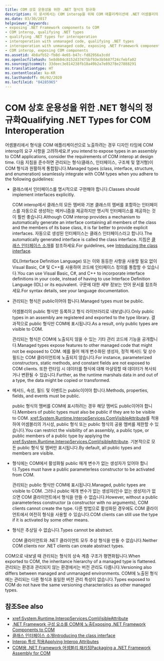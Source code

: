 ```yaml
---
title: COM 상호 운용성을 위한 .NET 형식의 정규화
description: 이 문서에서는 COM interop을 위해 COM 애플리케이션에 .NET 어셈블리의 형식을 노출하는 데 도움이 되는 지침을 제공합니다.
ms.date: 03/30/2017
helpviewer_keywords:
- exposing .NET Framework components to COM
- COM interop, qualifying .NET types
- qualifying .NET types for interoperation
- interoperation with unmanaged code, qualifying .NET types
- interoperation with unmanaged code, exposing .NET Framework components
- COM interop, exposing COM components
ms.assetid: 4b8afb52-fb8d-4e65-b47c-fd82956a3cdd
ms.openlocfilehash: 5e8d604c8152d37475bf93e3b5687f24cfebfa02
ms.sourcegitcommit: 33deec3e814238fb18a49b2a7e89278e27888291
ms.translationtype: HT
ms.contentlocale: ko-KR
ms.lasthandoff: 06/02/2020
ms.locfileid: "84285965"
---
```

# <a name="qualifying-net-types-for-com-interoperation"></a><span data-ttu-id="b494e-103">COM 상호 운용성을 위한 .NET 형식의 정규화</span><span class="sxs-lookup"><span data-stu-id="b494e-103">Qualifying .NET Types for COM Interoperation</span></span>
<span data-ttu-id="b494e-104">어셈블리에서 형식을 COM 애플리케이션으로 노출하려는 경우 디자인 타임에 COM interop의 요구 사항을 고려하세요.</span><span class="sxs-lookup"><span data-stu-id="b494e-104">If you intend to expose types in an assembly to COM applications, consider the requirements of COM interop at design time.</span></span> <span data-ttu-id="b494e-105">다음 지침을 준수하면 관리되는 형식(클래스, 인터페이스, 구조체 및 열거형)이 COM 형식과 원활하게 통합됩니다.</span><span class="sxs-lookup"><span data-stu-id="b494e-105">Managed types (class, interface, structure, and enumeration) seamlessly integrate with COM types when you adhere to the following guidelines:</span></span>  
  
- <span data-ttu-id="b494e-106">클래스에서 인터페이스를 명시적으로 구현해야 합니다.</span><span class="sxs-lookup"><span data-stu-id="b494e-106">Classes should implement interfaces explicitly.</span></span>  
  
     <span data-ttu-id="b494e-107">COM interop에서 클래스의 모든 멤버와 기본 클래스의 멤버를 포함하는 인터페이스를 자동으로 생성하는 메커니즘을 제공하지만 명시적 인터페이스를 제공하는 것이 훨씬 좋습니다.</span><span class="sxs-lookup"><span data-stu-id="b494e-107">Although COM interop provides a mechanism to automatically generate an interface containing all members of the class and the members of its base class, it is far better to provide explicit interfaces.</span></span> <span data-ttu-id="b494e-108">자동으로 생성된 인터페이스는 클래스 인터페이스라고 합니다.</span><span class="sxs-lookup"><span data-stu-id="b494e-108">The automatically generated interface is called the class interface.</span></span> <span data-ttu-id="b494e-109">지침은 [클래스 인터페이스 소개](com-callable-wrapper.md#introducing-the-class-interface)를 참조하세요.</span><span class="sxs-lookup"><span data-stu-id="b494e-109">For guidelines, see [Introducing the class interface](com-callable-wrapper.md#introducing-the-class-interface).</span></span>  
  
     <span data-ttu-id="b494e-110">IDL(Interface Definition Language) 또는 이와 동등한 사항을 사용할 필요 없이 Visual Basic, C# 및 C++를 사용하여 코드에 인터페이스 정의를 통합할 수 있습니다.</span><span class="sxs-lookup"><span data-stu-id="b494e-110">You can use Visual Basic, C#, and C++ to incorporate interface definitions in your code, instead of having to use Interface Definition Language (IDL) or its equivalent.</span></span> <span data-ttu-id="b494e-111">구문에 대한 세부 정보는 언어 문서를 참조하세요.</span><span class="sxs-lookup"><span data-stu-id="b494e-111">For syntax details, see your language documentation.</span></span>  
  
- <span data-ttu-id="b494e-112">관리되는 형식은 public이어야 합니다.</span><span class="sxs-lookup"><span data-stu-id="b494e-112">Managed types must be public.</span></span>  
  
     <span data-ttu-id="b494e-113">어셈블리의 public 형식만 등록하고 형식 라이브러리로 내보냅니다.</span><span class="sxs-lookup"><span data-stu-id="b494e-113">Only public types in an assembly are registered and exported to the type library.</span></span> <span data-ttu-id="b494e-114">결과적으로 public 형식만 COM에 표시됩니다.</span><span class="sxs-lookup"><span data-stu-id="b494e-114">As a result, only public types are visible to COM.</span></span>  
  
     <span data-ttu-id="b494e-115">관리되는 형식은 COM에 노출되지 않을 수 있는 기타 관리 코드에 기능을 공개합니다.</span><span class="sxs-lookup"><span data-stu-id="b494e-115">Managed types expose features to other managed code that might not be exposed to COM.</span></span> <span data-ttu-id="b494e-116">예를 들어 매개 변수화된 생성자, 정적 메서드 및 상수 필드는 COM 클라이언트에 노출되지 않습니다.</span><span class="sxs-lookup"><span data-stu-id="b494e-116">For instance, parameterized constructors, static methods, and constant fields are not exposed to COM clients.</span></span> <span data-ttu-id="b494e-117">또한 런타임 시 데이터를 형식에 대해 마샬링할 때 데이터가 복사되거나 변환될 수 있습니다.</span><span class="sxs-lookup"><span data-stu-id="b494e-117">Further, as the runtime marshals data in and out of a type, the data might be copied or transformed.</span></span>  
  
- <span data-ttu-id="b494e-118">메서드, 속성, 필드 및 이벤트는 public이어야 합니다.</span><span class="sxs-lookup"><span data-stu-id="b494e-118">Methods, properties, fields, and events must be public.</span></span>  
  
     <span data-ttu-id="b494e-119">public 형식의 멤버를 COM에 표시하려는 경우 해당 멤버도 public이어야 합니다.</span><span class="sxs-lookup"><span data-stu-id="b494e-119">Members of public types must also be public if they are to be visible to COM.</span></span> <span data-ttu-id="b494e-120"><xref:System.Runtime.InteropServices.ComVisibleAttribute>를 적용하여 어셈블리의 가시성, public 형식 또는 public 형식의 공용 멤버를 제한할 수 있습니다.</span><span class="sxs-lookup"><span data-stu-id="b494e-120">You can restrict the visibility of an assembly, a public type, or public members of a public type by applying the <xref:System.Runtime.InteropServices.ComVisibleAttribute>.</span></span> <span data-ttu-id="b494e-121">기본적으로 모든 public 형식 및 멤버만 표시됩니다.</span><span class="sxs-lookup"><span data-stu-id="b494e-121">By default, all public types and members are visible.</span></span>  
  
- <span data-ttu-id="b494e-122">형식에는 COM에서 활성화될 public 매개 변수가 없는 생성자가 있어야 합니다.</span><span class="sxs-lookup"><span data-stu-id="b494e-122">Types must have a public parameterless constructor to be activated from COM.</span></span>  
  
     <span data-ttu-id="b494e-123">관리되는 public 형식만 COM에 표시됩니다.</span><span class="sxs-lookup"><span data-stu-id="b494e-123">Managed, public types are visible to COM.</span></span> <span data-ttu-id="b494e-124">그러나 public 매개 변수가 없는 생성자(인수 없는 생성자)가 없으면 COM 클라이언트에서 형식을 만들 수 없습니다.</span><span class="sxs-lookup"><span data-stu-id="b494e-124">However, without a public parameterless constructor (a constructor with no arguments), COM clients cannot create the type.</span></span> <span data-ttu-id="b494e-125">다른 방법으로 활성화된 경우에도 COM 클라이언트에서 여전히 형식을 사용할 수 있습니다.</span><span class="sxs-lookup"><span data-stu-id="b494e-125">COM clients can still use the type if it is activated by some other means.</span></span>  
  
- <span data-ttu-id="b494e-126">형식은 추상일 수 없습니다.</span><span class="sxs-lookup"><span data-stu-id="b494e-126">Types cannot be abstract.</span></span>  
  
     <span data-ttu-id="b494e-127">COM 클라이언트와 .NET 클라이언트 모두 추상 형식을 만들 수 없습니다.</span><span class="sxs-lookup"><span data-stu-id="b494e-127">Neither COM clients nor .NET clients can create abstract types.</span></span>  
  
 <span data-ttu-id="b494e-128">COM으로 내보낼 때 관리되는 형식의 상속 계층 구조가 평면화됩니다.</span><span class="sxs-lookup"><span data-stu-id="b494e-128">When exported to COM, the inheritance hierarchy of a managed type is flattened.</span></span> <span data-ttu-id="b494e-129">관리되는 환경과 관리되지 않는 환경에서는 버전 관리도 다릅니다.</span><span class="sxs-lookup"><span data-stu-id="b494e-129">Versioning also differs between managed and unmanaged environments.</span></span> <span data-ttu-id="b494e-130">COM에 노출된 형식에는 관리되는 다른 형식과 동일한 버전 관리 특성이 없습니다.</span><span class="sxs-lookup"><span data-stu-id="b494e-130">Types exposed to COM do not have the same versioning characteristics as other managed types.</span></span>  
  
## <a name="see-also"></a><span data-ttu-id="b494e-131">참조</span><span class="sxs-lookup"><span data-stu-id="b494e-131">See also</span></span>

- <xref:System.Runtime.InteropServices.ComVisibleAttribute>
- [<span data-ttu-id="b494e-132">.NET Framework 구성 요소를 COM에 노출</span><span class="sxs-lookup"><span data-stu-id="b494e-132">Exposing .NET Framework Components to COM</span></span>](../../framework/interop/exposing-dotnet-components-to-com.md)
- [<span data-ttu-id="b494e-133">클래스 인터페이스 소개</span><span class="sxs-lookup"><span data-stu-id="b494e-133">Introducing the class interface</span></span>](com-callable-wrapper.md#introducing-the-class-interface)
- [<span data-ttu-id="b494e-134">Interop 특성 적용</span><span class="sxs-lookup"><span data-stu-id="b494e-134">Applying Interop Attributes</span></span>](apply-interop-attributes.md)
- [<span data-ttu-id="b494e-135">COM용 .NET Framework 어셈블리 패키징</span><span class="sxs-lookup"><span data-stu-id="b494e-135">Packaging a .NET Framework Assembly for COM</span></span>](../../framework/interop/packaging-an-assembly-for-com.md)
